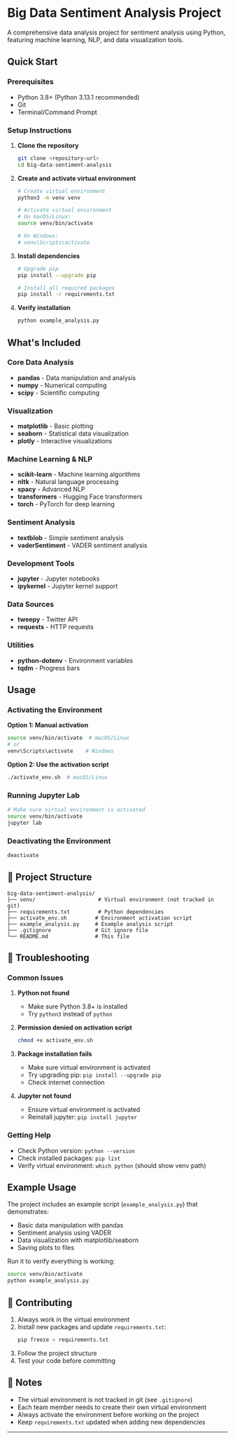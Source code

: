 # Big Data Sentiment Analysis Project

A comprehensive data analysis project for sentiment analysis using Python, featuring machine learning, NLP, and data visualization tools.

## Quick Start

### Prerequisites
- Python 3.8+ (Python 3.13.1 recommended)
- Git
- Terminal/Command Prompt

### Setup Instructions

1. **Clone the repository**
   ```bash
   git clone <repository-url>
   cd big-data-sentiment-analysis
   ```

2. **Create and activate virtual environment**
   ```bash
   # Create virtual environment
   python3 -m venv venv
   
   # Activate virtual environment
   # On macOS/Linux:
   source venv/bin/activate
   
   # On Windows:
   # venv\Scripts\activate
   ```

3. **Install dependencies**
   ```bash
   # Upgrade pip
   pip install --upgrade pip
   
   # Install all required packages
   pip install -r requirements.txt
   ```

4. **Verify installation**
   ```bash
   python example_analysis.py
   ```

## What's Included

### Core Data Analysis
- **pandas** - Data manipulation and analysis
- **numpy** - Numerical computing
- **scipy** - Scientific computing

### Visualization
- **matplotlib** - Basic plotting
- **seaborn** - Statistical data visualization
- **plotly** - Interactive visualizations

### Machine Learning & NLP
- **scikit-learn** - Machine learning algorithms
- **nltk** - Natural language processing
- **spacy** - Advanced NLP
- **transformers** - Hugging Face transformers
- **torch** - PyTorch for deep learning

### Sentiment Analysis
- **textblob** - Simple sentiment analysis
- **vaderSentiment** - VADER sentiment analysis

### Development Tools
- **jupyter** - Jupyter notebooks
- **ipykernel** - Jupyter kernel support

### Data Sources
- **tweepy** - Twitter API
- **requests** - HTTP requests

### Utilities
- **python-dotenv** - Environment variables
- **tqdm** - Progress bars

## Usage

### Activating the Environment

**Option 1: Manual activation**
```bash
source venv/bin/activate  # macOS/Linux
# or
venv\Scripts\activate    # Windows
```

**Option 2: Use the activation script**
```bash
./activate_env.sh  # macOS/Linux
```

### Running Jupyter Lab
```bash
# Make sure virtual environment is activated
source venv/bin/activate
jupyter lab
```

### Deactivating the Environment
```bash
deactivate
```

## 📁 Project Structure

```
big-data-sentiment-analysis/
├── venv/                    # Virtual environment (not tracked in git)
├── requirements.txt         # Python dependencies
├── activate_env.sh         # Environment activation script
├── example_analysis.py     # Example analysis script
├── .gitignore              # Git ignore file
└── README.md               # This file
```

## 🔧 Troubleshooting

### Common Issues

1. **Python not found**
   - Make sure Python 3.8+ is installed
   - Try `python3` instead of `python`

2. **Permission denied on activation script**
   ```bash
   chmod +x activate_env.sh
   ```

3. **Package installation fails**
   - Make sure virtual environment is activated
   - Try upgrading pip: `pip install --upgrade pip`
   - Check internet connection

4. **Jupyter not found**
   - Ensure virtual environment is activated
   - Reinstall jupyter: `pip install jupyter`

### Getting Help

- Check Python version: `python --version`
- Check installed packages: `pip list`
- Verify virtual environment: `which python` (should show venv path)

## Example Usage

The project includes an example script (`example_analysis.py`) that demonstrates:
- Basic data manipulation with pandas
- Sentiment analysis using VADER
- Data visualization with matplotlib/seaborn
- Saving plots to files

Run it to verify everything is working:
```bash
source venv/bin/activate
python example_analysis.py
```

## 🤝 Contributing

1. Always work in the virtual environment
2. Install new packages and update `requirements.txt`:
   ```bash
   pip freeze > requirements.txt
   ```
3. Follow the project structure
4. Test your code before committing

## 📝 Notes

- The virtual environment is not tracked in git (see `.gitignore`)
- Each team member needs to create their own virtual environment
- Always activate the environment before working on the project
- Keep `requirements.txt` updated when adding new dependencies

---